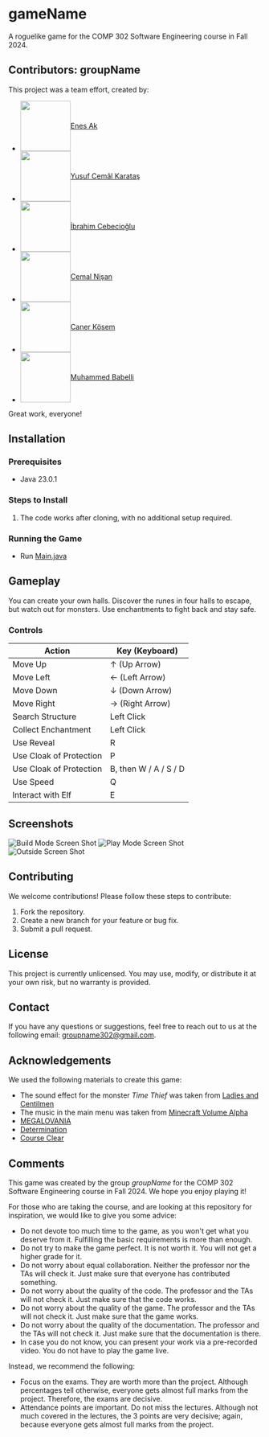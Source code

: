 # gameName

A roguelike game for the COMP 302 Software Engineering course in Fall 2024.

## Contributors: groupName

This project was a team effort, created by:

- <a href="https://github.com/enesak21" style="display: flex; align-items: center;"><img src="https://avatars.githubusercontent.com/enesak21?s=100" width="100" height="100" /> Enes Ak</a>
- <a href="https://github.com/TavarishYosef" style="display: flex; align-items: center;"><img src="https://avatars.githubusercontent.com/TavarishYosef?s=100" width="100" height="100" /> Yusuf Cemâl Karataş</a>
- <a href="https://github.com/ibrahimcbc" style="display: flex; align-items: center;"><img src="https://avatars.githubusercontent.com/ibrahimcbc?s=100" width="100" height="100" /> İbrahim Cebecioğlu</a>
- <a href="https://github.com/cemalnisan" style="display: flex; align-items: center;"><img src="https://avatars.githubusercontent.com/cemalnisan?s=100" width="100" height="100" /> Cemal Nişan</a>
- <a href="https://github.com/canerkosem" style="display: flex; align-items: center;"><img src="https://avatars.githubusercontent.com/canerkosem?s=100" width="100" height="100" /> Caner Kösem</a>
- <a href="https://github.com/muhbabelli" style="display: flex; align-items: center;"><img src="https://avatars.githubusercontent.com/muhbabelli?s=100" width="100" height="100" /> Muhammed Babelli</a>

Great work, everyone!

## Installation

### Prerequisites
- Java 23.0.1

### Steps to Install
1. The code works after cloning, with no additional setup required.

### Running the Game
- Run [Main.java](src/domain/main/Main.java)

## Gameplay
You can create your own halls. Discover the runes in four halls to escape, but watch out for monsters. Use enchantments to fight back and stay safe.

### Controls

 Action         | Key (Keyboard) |
|----------------|----------------|
| Move Up        | ↑ (Up Arrow)   |
| Move Left      | ← (Left Arrow) |
| Move Down      | ↓ (Down Arrow) |
| Move Right     | → (Right Arrow)|
| Search Structure     | Left Click |
| Collect Enchantment | Left Click |
| Use Reveal | R |
| Use Cloak of Protection | P |
| Use Cloak of Protection | B, then W / A / S / D |
| Use Speed | Q |
| Interact with Elf | E |


## Screenshots

![Build Mode Screen Shot](reports/screenshots/buildMode.png)
![Play Mode Screen Shot](reports/screenshots/playMode.png)
![Outside Screen Shot](reports/screenshots/outside.png)

## Contributing

We welcome contributions! Please follow these steps to contribute:
1. Fork the repository.
2. Create a new branch for your feature or bug fix.
3. Submit a pull request.

## License
This project is currently unlicensed. You may use, modify, or distribute it at your own risk, but no warranty is provided.

## Contact

If you have any questions or suggestions, feel free to reach out to us at the following email:
groupname302@gmail.com.

## Acknowledgements

We used the following materials to create this game:
- The sound effect for the monster *Time Thief* was taken from [Ladies and Centilmen](https://www.youtube.com/watch?v=40Ka2G6qYMY)
- The music in the main menu was taken from [Minecraft Volume Alpha](https://www.youtube.com/watch?v=qq-RGFyaq0U&list=PL3817D41C7D841E23&index=16)
- [MEGALOVANIA](https://www.youtube.com/watch?v=0FCvzsVlXpQ)
- [Determination](https://www.youtube.com/watch?v=h1wSPmlZV-w)
- [Course Clear](https://www.youtube.com/watch?v=wRkp6apEovA)

## Comments

This game was created by the group *groupName* for the COMP 302 Software Engineering course in Fall 2024. We hope you enjoy playing it!

For those who are taking the course, and are looking at this repository for inspiration, we would like to give you some advice:
- Do not devote too much time to the game, as you won't get what you deserve from it. Fulfilling the basic requirements is more than enough.
- Do not try to make the game perfect. It is not worth it. You will not get a higher grade for it.
- Do not worry about equal collaboration. Neither the professor nor the TAs will check it. Just make sure that everyone has contributed something.
- Do not worry about the quality of the code. The professor and the TAs will not check it. Just make sure that the code works.
- Do not worry about the quality of the game. The professor and the TAs will not check it. Just make sure that the game works.
- Do not worry about the quality of the documentation. The professor and the TAs will not check it. Just make sure that the documentation is there.
- In case you do not know, you can present your work via a pre-recorded video. You do not have to play the game live.

Instead, we recommend the following:
- Focus on the exams. They are worth more than the project. Although percentages tell otherwise, everyone gets almost full marks from the project. Therefore, the exams are decisive.
- Attendance points are important. Do not miss the lectures. Although not much covered in the lectures, the 3 points are very decisive; again, because everyone gets almost full marks from the project.
